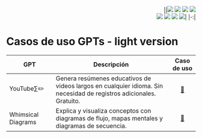 <div align=right>

||[![](https://img.shields.io/badge/-Inicio-FFF?style=flat&logo=Emlakjet&logoColor=black)](/README.md) [![](https://img.shields.io/badge/-Introducción-FFF?style=flat&logo=abbrobotstudio&logoColor=black)](/documentos/intro.md) [![](https://img.shields.io/badge/-Modelos_de_lenguaje-FFF?style=flat&logo=LiveChat&logoColor=black)](/documentos/LLMs.md) [![](https://img.shields.io/badge/-Panorámica-FFF?style=flat&logo=openstreetmap&logoColor=black)](/documentos/panoramica.md)<br>  [![](https://img.shields.io/badge/-Prompts-FFF?style=flat&logo=Proton&logoColor=black)](/documentos/prompts/README.md) [![](https://img.shields.io/badge/-Ing,_de_prompts-FFF?style=flat&logo=googleearthengine&logoColor=black)](/documentos/ingenieriaDePrompts/README.md) [![](https://img.shields.io/badge/-Patrones-FFF?style=flat&logo=textpattern&logoColor=black)](/documentos/ingenieriaDePrompts/patrones/README.md) [![](https://img.shields.io/badge/-Casos_de_uso-FFF?style=flat&logo=gitbook&logoColor=black)](/documentos/casosDeUso/README.md)|
|-:|

</div>

# Casos de uso GPTs - light version

|GPT|Descripción|Caso de uso|
|-|-|:-:|
|YouTube∑✏️|Genera resúmenes educativos de videos largos en cualquier idioma. Sin necesidad de registros adicionales. Gratuito.|[📜](https://chat.openai.com/share/fa404a84-4c07-4687-bf4a-468ff65e91aa)
|Whimsical Diagrams|Explica y visualiza conceptos con diagramas de flujo, mapas mentales y diagramas de secuencia.|[📜](https://chat.openai.com/share/bff7f79f-8240-45b2-994c-b698ca027e42)

